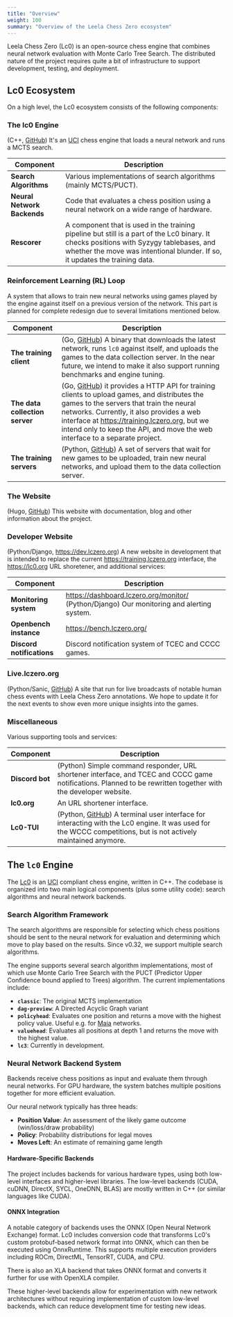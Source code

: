 ```yaml
---
title: "Overview"
weight: 100
summary: "Overview of the Leela Chess Zero ecosystem"
---
```


Leela Chess Zero (Lc0) is an open-source chess engine that combines neural
network evaluation with Monte Carlo Tree Search. The distributed nature of the
project requires quite a bit of infrastructure to support development, testing,
and deployment.

## Lc0 Ecosystem

On a high level, the Lc0 ecosystem consists of the following components:

### The lc0 Engine

(C++, [GitHub](https://github.com/LeelaChessZero/lc0)) It's an [UCI](https://en.wikipedia.org/wiki/Universal_Chess_Interface) chess engine that loads a neural network and runs a MCTS search.

| Component                   | Description                                                                                                                                                                                                             |
| --------------------------- | ----------------------------------------------------------------------------------------------------------------------------------------------------------------------------------------------------------------------- |
| **Search Algorithms**       | Various implementations of search algorithms (mainly MCTS/PUCT).                                                                                                                                                        |
| **Neural Network Backends** | Code that evaluates a chess position using a neural network on a wide range of hardware.                                                                                                                                |
| **Rescorer**                | A component that is used in the training pipeline but still is a part of the Lc0 binary. It checks positions with Syzygy tablebases, and whether the move was intentional blunder. If so, it updates the training data. |

### Reinforcement Learning (RL) Loop

A system that allows to train new neural networks using games played by the engine against itself on a previous version of the network. This part is planned for complete redesign due to several limitations mentioned below.

| Component                      | Description                                                                                                                                                                                                                                                                                                                                                               |
| ------------------------------ | ------------------------------------------------------------------------------------------------------------------------------------------------------------------------------------------------------------------------------------------------------------------------------------------------------------------------------------------------------------------------- |
| **The training client**        | (Go, [GitHub](https://github.com/LeelaChessZero/lczero-client)) A binary that downloads the latest network, runs `lc0` against itself, and uploads the games to the data collection server. In the near future, we intend to make it also support running benchmarks and engine tuning.                                                                                   |
| **The data collection server** | (Go, [GitHub](https://github.com/LeelaChessZero/lczero-server)) it provides a HTTP API for training clients to upload games, and distributes the games to the servers that train the neural networks. Currently, it also provides a web interface at <https://training.lczero.org>, but we intend only to keep the API, and move the web interface to a separate project. |
| **The training servers**       | (Python, [GitHub](https://github.com/LeelaChessZero/lczero-training)) A set of servers that wait for new games to be uploaded, train new neural networks, and upload them to the data collection server.                                                                                                                                                                  |

### The Website

(Hugo, [GitHub](https://github.com/LeelaChessZero/lczero.org)) This website with documentation, blog and other information about the project.

### Developer Website

(Python/Django, <https://dev.lczero.org>) A new website in development that is intended to replace the current <https://training.lczero.org> interface, the <https://lc0.org> URL shoretener, and additional services:

| Component                 | Description                                                                                 |
| ------------------------- | ------------------------------------------------------------------------------------------- |
| **Monitoring system**     | <https://dashboard.lczero.org/monitor/> (Python/Django) Our monitoring and alerting system. |
| **Openbench instance**    | <https://bench.lczero.org/>                                                                 |
| **Discord notifications** | Discord notification system of TCEC and CCCC games.                                         |

### Live.lczero.org

(Python/Sanic, [GitHub](https://github.com/LeelaChessZero/lczero-live)) A site that run for live broadcasts of notable human chess events with Leela Chess Zero annotations. We hope to update it for the next events to show even more unique insights into the games.

### Miscellaneous

Various supporting tools and services:

| Component            | Description                                                                                                                                                                                                 |
| -------------------- | ----------------------------------------------------------------------------------------------------------------------------------------------------------------------------------------------------------- |
| **Discord bot**      | (Python) Simple command responder, URL shortener interface, and TCEC and CCCC game notifications. Planned to be rewritten together with the developer website.                                              |
| **lc0.org** | An URL shortener interface.                                                                                                                                                                                 |
| **Lc0-TUI**          | (Python, [GitHub](https://github.com/LeelaChessZero/lc0-tui)) A terminal user interface for interacting with the Lc0 engine. It was used for the WCCC competitions, but is not actively maintained anymore. |

## The `lc0` Engine

The [Lc0](https://github.com/LeelaChessZero/lc0/) is an
[UCI](https://en.wikipedia.org/wiki/Universal_Chess_Interface) compliant chess
engine, written in C++. The codebase is organized into two main logical
components (plus some utility code): search algorithms and neural network
backends.

### Search Algorithm Framework

The search algorithms are responsible for selecting which chess positions should
be sent to the neural network for evaluation and determining which move to play
based on the results. Since v0.32, we support multiple search algorithms.

The engine supports several search algorithm implementations, most of which use
Monte Carlo Tree Search with the PUCT (Predictor Upper Confidence bound applied
to Trees) algorithm. The current implementations include:

* **`classic`**: The original MCTS implementation
* **`dag-preview`**: A Directed Acyclic Graph variant
* **`policyhead`**: Evaluates one position and returns a move with the highest
  policy value. Useful e.g. for [Maia](https://www.maiachess.com) networks.
* **`valuehead`**: Evaluates all positions at depth 1 and returns the move with
  the highest value.
* **`lc3`**: Currently in development.

### Neural Network Backend System

Backends receive chess positions as input and evaluate them through neural
networks. For GPU hardware, the system batches multiple positions together for
more efficient evaluation.

Our neural network typically has three heads:

* **Position Value**: An assessment of the likely game outcome (win/loss/draw
  probability)
* **Policy**: Probability distributions for legal moves
* **Moves Left**: An estimate of remaining game length

#### Hardware-Specific Backends

The project includes backends for various hardware types, using both low-level
interfaces and higher-level libraries. The low-level backends (CUDA, cuDNN,
DirectX, SYCL, OneDNN, BLAS) are mostly written in C++ (or similar languages
like CUDA).

#### ONNX Integration

A notable category of backends uses the ONNX (Open Neural Network Exchange)
format. Lc0 includes conversion code that transforms Lc0's custom protobuf-based
network format into ONNX, which can then be executed using OnnxRuntime. This
supports multiple execution providers including ROCm, DirectML, TensorRT, CUDA,
and CPU.

There is also an XLA backend that takes ONNX format and converts it further for
use with OpenXLA compiler.

These higher-level backends allow for experimentation with new network
architectures without requiring implementation of custom low-level backends,
which can reduce development time for testing new ideas.
